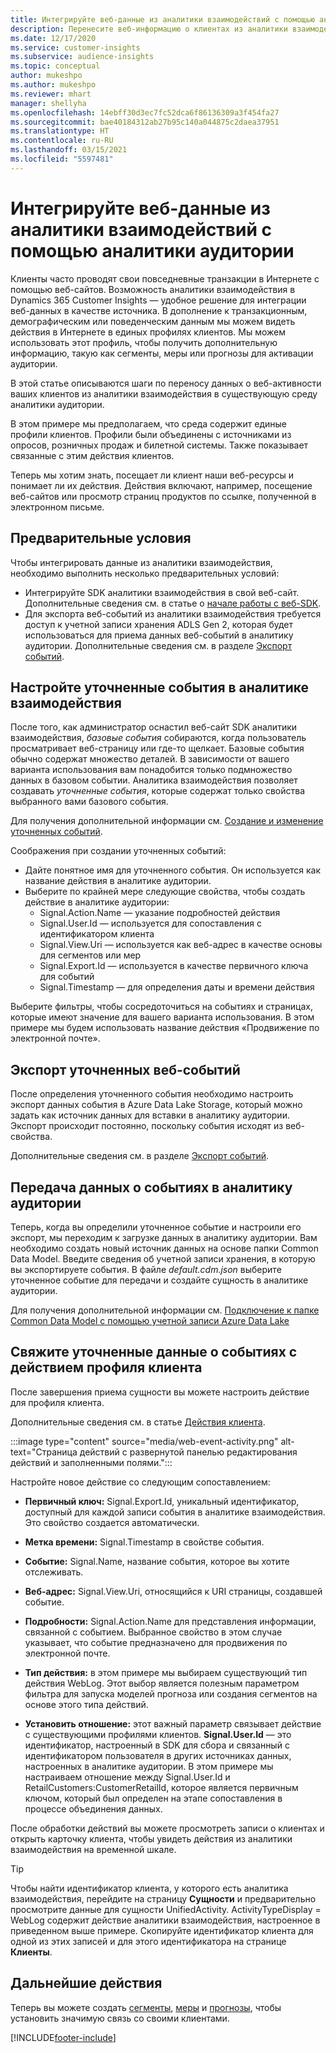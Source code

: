 ```yaml
---
title: Интегрируйте веб-данные из аналитики взаимодействий с помощью аналитики аудитории
description: Перенесите веб-информацию о клиентах из аналитики взаимодействия в аналитику аудитории.
ms.date: 12/17/2020
ms.service: customer-insights
ms.subservice: audience-insights
ms.topic: conceptual
author: mukeshpo
ms.author: mukeshpo
ms.reviewer: mhart
manager: shellyha
ms.openlocfilehash: 14ebff30d3ec7fc52dca6f86136309a3f454fa27
ms.sourcegitcommit: bae40184312ab27b95c140a044875c2daea37951
ms.translationtype: HT
ms.contentlocale: ru-RU
ms.lasthandoff: 03/15/2021
ms.locfileid: "5597481"
---
```

# <a name="integrate-web-data-from-engagement-insights-with-audience-insights"></a>Интегрируйте веб-данные из аналитики взаимодействий с помощью аналитики аудитории

Клиенты часто проводят свои повседневные транзакции в Интернете с помощью веб-сайтов. Возможность аналитики взаимодействия в Dynamics 365 Customer Insights — удобное решение для интеграции веб-данных в качестве источника. В дополнение к транзакционным, демографическим или поведенческим данным мы можем видеть действия в Интернете в единых профилях клиентов. Мы можем использовать этот профиль, чтобы получить дополнительную информацию, такую как сегменты, меры или прогнозы для активации аудитории.

В этой статье описываются шаги по переносу данных о веб-активности ваших клиентов из аналитики взаимодействия в существующую среду аналитики аудитории.

В этом примере мы предполагаем, что среда содержит единые профили клиентов. Профили были объединены с источниками из опросов, розничных продаж и билетной системы. Также показывает связанные с этим действия клиентов. 

Теперь мы хотим знать, посещает ли клиент наши веб-ресурсы и понимает ли их действия. Действия включают, например, посещение веб-сайтов или просмотр страниц продуктов по ссылке, полученной в электронном письме.

## <a name="prerequisites"></a>Предварительные условия

Чтобы интегрировать данные из аналитики взаимодействия, необходимо выполнить несколько предварительных условий: 

- Интегрируйте SDK аналитики взаимодействия в свой веб-сайт. Дополнительные сведения см. в статье о [начале работы с веб-SDK](../engagement-insights/instrument-website.md).
- Для экспорта веб-событий из аналитики взаимодействия требуется доступ к учетной записи хранения ADLS Gen 2, которая будет использоваться для приема данных веб-событий в аналитику аудитории. Дополнительные сведения см. в разделе [Экспорт событий](../engagement-insights/export-events.md).

## <a name="configure-refined-events-in-engagement-insights"></a>Настройте уточненные события в аналитике взаимодействия

После того, как администратор оснастил веб-сайт SDK аналитики взаимодействия, *базовые события* собираются, когда пользователь просматривает веб-страницу или где-то щелкает. Базовые события обычно содержат множество деталей. В зависимости от вашего варианта использования вам понадобится только подмножество данных в базовом событии. Аналитика взаимодействия позволяет создавать *уточненные события*, которые содержат только свойства выбранного вами базового события.     

Для получения дополнительной информации см. [Создание и изменение уточненных событий](../engagement-insights/refined-events.md).

Соображения при создании уточненных событий: 

- Дайте понятное имя для уточненного события. Он используется как название действия в аналитике аудитории.
- Выберите по крайней мере следующие свойства, чтобы создать действие в аналитике аудитории: 
    - Signal.Action.Name — указание подробностей действия
    - Signal.User.Id — используется для сопоставления с идентификатором клиента
    - Signal.View.Uri — используется как веб-адрес в качестве основы для сегментов или мер
    - Signal.Export.Id — используется в качестве первичного ключа для событий <!-- system generated, do we need to list?-->
    - Signal.Timestamp — для определения даты и времени действия

Выберите фильтры, чтобы сосредоточиться на событиях и страницах, которые имеют значение для вашего варианта использования. В этом примере мы будем использовать название действия «Продвижение по электронной почте».

## <a name="export-the-refined-web-events"></a>Экспорт уточненных веб-событий 

После определения уточненного события необходимо настроить экспорт данных события в Azure Data Lake Storage, который можно задать как источник данных для вставки в аналитику аудитории. Экспорт происходит постоянно, поскольку события исходят из веб-свойства.

Дополнительные сведения см. в разделе [Экспорт событий](../engagement-insights/export-events.md).

## <a name="ingest-event-data-to-audience-insights"></a>Передача данных о событиях в аналитику аудитории

Теперь, когда вы определили уточненное событие и настроили его экспорт, мы переходим к загрузке данных в аналитику аудитории. Вам необходимо создать новый источник данных на основе папки Common Data Model. Введите сведения об учетной записи хранения, в которую вы экспортируете события. В файле *default.cdm.json* выберите уточненное событие для передачи и создайте сущность в аналитике аудитории.

Для получения дополнительной информации см. [Подключение к папке Common Data Model с помощью учетной записи Azure Data Lake](connect-common-data-model.md)


## <a name="relate-refined-event-data-as-an-activity-of-a-customer-profile"></a>Свяжите уточненные данные о событиях с действием профиля клиента

После завершения приема сущности вы можете настроить действие для профиля клиента.

Дополнительные сведения см. в статье [Действия клиента](activities.md).

:::image type="content" source="media/web-event-activity.png" alt-text="Страница действий с развернутой панелью редактирования действий и заполненными полями.":::

Настройте новое действие со следующим сопоставлением: 

- **Первичный ключ:** Signal.Export.Id, уникальный идентификатор, доступный для каждой записи события в аналитике взаимодействия. Это свойство создается автоматически.

- **Метка времени:** Signal.Timestamp в свойстве события.

- **Событие:** Signal.Name, название события, которое вы хотите отслеживать.

- **Веб-адрес:** Signal.View.Uri, относящийся к URI страницы, создавшей событие.

- **Подробности:** Signal.Action.Name для представления информации, связанной с событием. Выбранное свойство в этом случае указывает, что событие предназначено для продвижения по электронной почте.

- **Тип действия:** в этом примере мы выбираем существующий тип действия WebLog. Этот выбор является полезным параметром фильтра для запуска моделей прогноза или создания сегментов на основе этого типа действий.

- **Установить отношение:** этот важный параметр связывает действие с существующими профилями клиентов. **Signal.User.Id** — это идентификатор, настроенный в SDK для сбора и связанный с идентификатором пользователя в других источниках данных, настроенных в аналитике аудитории. В этом примере мы настраиваем отношение между Signal.User.Id и RetailCustomers:CustomerRetailId, которое является первичным ключом, который был определен на этапе сопоставления в процессе объединения данных.


После обработки действий вы можете просмотреть записи о клиентах и открыть карточку клиента, чтобы увидеть действия из аналитики взаимодействия на временной шкале. 

> [!TIP]
> Чтобы найти идентификатор клиента, у которого есть аналитика взаимодействия, перейдите на страницу **Сущности** и предварительно просмотрите данные для сущности UnifiedActivity. ActivityTypeDisplay = WebLog содержит действие аналитики взаимодействия, настроенное в приведенном выше примере. Скопируйте идентификатор клиента для одной из этих записей и для этого идентификатора на странице **Клиенты**.

## <a name="next-steps"></a>Дальнейшие действия

Теперь вы можете создать [сегменты](segments.md), [меры](measures.md) и [прогнозы](predictions.md), чтобы установить значимую связь со своими клиентами.


[!INCLUDE[footer-include](../includes/footer-banner.md)]
